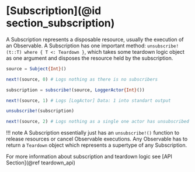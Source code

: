 # [Subscription](@id section_subscription)


A Subscription represents a disposable resource, usually the execution of an Observable. A Subscription has one important method: `unsubscribe!(t::T) where { T <: Teardown }`, which takes some teardown logic object as one argument and disposes the resource held by the subscription.

```julia
source = Subject{Int}()

next!(source, 0) # Logs nothing as there is no subscribers

subscription = subscribe!(source, LoggerActor{Int}())

next!(source, 1) # Logs [LogActor] Data: 1 into standart output

unsubscribe!(subscription)

next!(source, 2) # Logs nothing as a single one actor has unsubscribed
```

!!! note
    A Subscription essentially just has an `unsubscribe!()` function to release resources or cancel Observable executions. Any Observable has to return a `Teardown` object which represents a supertype of any Subscription.

For more information about subscription and teardown logic see [API Section](@ref teardown_api)
